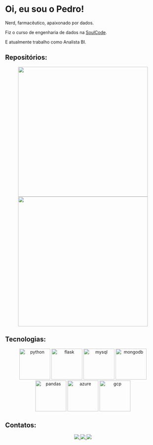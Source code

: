 # Oi, eu sou o Pedro!

Nerd, farmacêutico, apaixonado por dados.

Fiz o curso de engenharia de dados na <a href="https://soulcodeacademy.org/">SoulCode</a>.

E atualmente trabalho como Analista BI.


## Repositórios:

[Cards de repositórios]: #
<div align=center>
  <a href="https://github.com/pedroh6s/NBA-Salary-CAP-WebScraping">
  <img width="420px" src="https://github-readme-stats.vercel.app/api/pin/?username=pedroh6s&repo=NBA-Salary-CAP-WebScraping&theme=github_dark&title_color=B30E16&border_color=B30E16"/>
  </a>
  <a href="https://github.com/pedroh6s/curriculum-vitae">
  <img width="420px" src="https://github-readme-stats.vercel.app/api/pin/?username=pedroh6s&repo=curriculum-vitae&theme=github_dark&title_color=B30E16&border_color=B30E16"/>  
  </a>
</div>

## Tecnologias:

[Ícones de ferramentas]: #
<div align=center>
  <img height="100px" alt="python" src="https://cdn.jsdelivr.net/gh/devicons/devicon/icons/python/python-original-wordmark.svg" />
  <img height="100px" alt="flask" src="https://cdn.jsdelivr.net/gh/devicons/devicon/icons/flask/flask-original-wordmark.svg" />
  <img height="100px" alt="mysql" src="https://cdn.jsdelivr.net/gh/devicons/devicon/icons/mysql/mysql-original-wordmark.svg" />
  <img height="100px" alt="mongodb" src="https://cdn.jsdelivr.net/gh/devicons/devicon/icons/mongodb/mongodb-original-wordmark.svg" />
  <img height="100px" alt="pandas" src="https://cdn.jsdelivr.net/gh/devicons/devicon/icons/pandas/pandas-original-wordmark.svg" />
  <img height="100px" alt="azure" src="https://cdn.jsdelivr.net/gh/devicons/devicon/icons/azure/azure-original-wordmark.svg" />
  <img height="100px" alt="gcp" src="https://cdn.jsdelivr.net/gh/devicons/devicon/icons/googlecloud/googlecloud-original-wordmark.svg" />
</div>

## Contatos:

[Links de contato]: #
<div align=center>
  <a href="https://www.linkedin.com/in/phmoreira/">
    <img src="https://img.shields.io/badge/LinkedIn-0077B5?style=for-the-badge&logo=linkedin&logoColor=white">
  </a>
  <a href="mailto: pedro.henrique.a.moreira@gmail.com">
    <img src="https://img.shields.io/badge/Gmail-D14836?style=for-the-badge&logo=gmail&logoColor=white">
  </a>
  <a href="http://api.whatsapp.com/send?phone=+5522998761403">
    <img src="https://img.shields.io/badge/WhatsApp-25D366?style=for-the-badge&logo=whatsapp&logoColor=white">
  </a>
</div>

